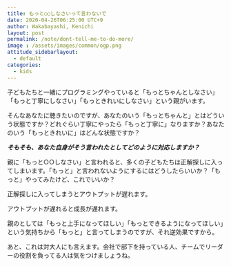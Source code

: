 ```yaml
---
title: もっと○○しなさいって言わないで
date: 2020-04-26T06:25:00 UTC+9
author: Wakabayashi, Kenichi
layout: post
permalink: /note/dont-tell-me-to-do-more/
image : /assets/images/common/ogp.png
attitude_sidebarlayout:
  - default
categories:
  - kids
---
```

子どもたちと一緒にプログラミングやっていると「もっとちゃんとしなさい」「もっと丁寧にしなさい」「もっときれいにしなさい」という親がいます。

そんなあなたに聴きたいのですが、あなたのいう「もっとちゃんと」とはどういう状態ですか？どれぐらい丁寧にやったら「もっと丁寧に」なりますか？あなたのいう「もっときれいに」はどんな状態ですか？

***そもそも、あなた自身がそう言われたとしてどのように対応しますか？***

親に「もっと○○しなさい」と言われると、多くの子どもたちは正解探しに入ってしまいます。「もっと」と言われないようにするにはどうしたらいいか？「もっと」やってみたけど、これでいいか？

正解探しに入ってしまうとアウトプットが遅れます。

アウトプットが遅れると成長が遅れます。

親のとしては「もっと上手になってほしい」「もっとできるようになってほしい」という気持ちから「もっと」と言ってしまうのですが、それ逆効果ですから。

あと、これは対大人にも言えます。会社で部下を持っている人、チームでリーダーの役割を負ってる人は気をつけましょうね。
